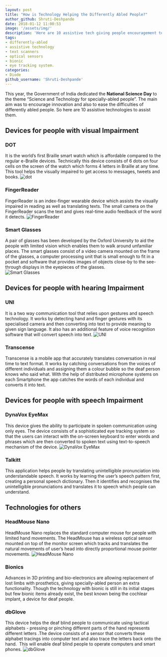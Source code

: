 ```yaml
---
layout: post
title: "How is Technology Helping the Differently Abled People?"
author_github: Shruti-Deshpande
date: 2018-01-12 11:00:53
image: '/assets/img/'
description: 'Here are 10 assistive tech giving people encouragement to deal with disability'
tags:
- differently-abled
- assistive technology
- text scanners
- optical sensors
- bionic
- eye tracking system.
categories:
- Diode
github_username: 'Shruti-Deshpande'
---
```

This year, the Government of India dedicated the **National Science Day** to the theme “Science and Technology for specially-abled people”. The main aim was to encourage innovation and also to ease the difficulties of differently abled people. So here are 10 assistive technologies to assist them.

## Devices for people with visual Impairment

### DOT

It is the world’s first Braille smart watch which is affordable compared to the regular e-Braille devices. Technically this device consists of 6 dots on four cells on the screen of the watch which forms 4 letters in Braille at any time. This tool helps the visually impaired to get access to messages, tweets and books.
![dot](/blog/assets/img/technology-for-differently-abled-people/image1.png)

### FingerReader

FingerReader is an index-finger wearable device which assists the visually impaired in reading as well as translating texts. The small camera on the FingerReader scans the text and gives real-time audio feedback of the word it detects. 
![FingerReader](/blog/assets/img/technology-for-differently-abled-people/image2.png)

### Smart Glasses

A pair of glasses has been developed by the Oxford University to aid the people with limited vision which enables them to walk around unfamiliar places. The smart glasses consist of a video camera mounted on the frame of the glasses, a computer processing unit that is small enough to fit in a pocket and software that provides images of objects close-by to the see-through displays in the eyepieces of the glasses.  
![Smart Glasses](/blog/assets/img/technology-for-differently-abled-people/image3.png)

## Devices for people with hearing Impairment

### UNI

It is a two way communication tool that relies upon gestures and speech technology. It works by detecting hand and finger gestures with its specialised camera and then converting into text to provide meaning to given sign language. It also has an additional feature of voice recognition software that will convert speech into text.
![UNI](/blog/assets/img/technology-for-differently-abled-people/image4.png)

### Transcense

Transcense is a mobile app that accurately translates conversation in real time to text format. It works by catching conversations from the voices of different individuals and assigning them a colour bubble so the deaf person knows who said what. With the help of distributed microphone systems on each Smartphone the app catches the words of each individual and converts it into text.

## Devices for people with speech Impairment

### DynaVox EyeMax

This device gives the ability to participate in spoken communication using only eyes. The device consists of a sophisticated eye tracking system so that the users can interact with the on-screen keyboard to enter words and phrases which are then converted to spoken text using text-to-speech mechanism of the device.
![DynaVox EyeMax](/blog/assets/img/technology-for-differently-abled-people/image5.png)

### Talkitt

This application helps people by translating unintelligible pronunciation into understandable speech. It works by learning the user’s speech pattern first, creating a personal speech dictionary. Then it identifies and recognises the unintelligible pronunciations and translates it to speech which people can understand.

## Technologies for others

### HeadMouse Nano

HeadMouse Nano replaces the standard computer mouse for people with limited hand movements. The HeadMouse has a wireless optical sensor mounted on top of the monitor screen which tracks and translates the natural movements of user’s head into directly proportional mouse pointer movements.
![HeadMouse Nano](/blog/assets/img/technology-for-differently-abled-people/image6.png)

### Bionics

Advances in 3D printing and bio-electronics are allowing replacement of lost limbs with prosthetics, giving specially-abled person an extra functionality. Though the technology with bionic is still in its initial stages but few bionic items already exist, the best known being the cochlear implant, a device for deaf people.

### dbGlove

This device helps the deaf blind people to communicate using tactical alphabets - pressing or pinching different parts of the hand represents different letters .The device consists of a sensor that converts these alphabet tracings into computer text and also trace the letters back onto the hand.  This will enable deaf blind people to operate computers and smart phones.
![dbGlove](/blog/assets/img/technology-for-differently-abled-people/image7.png)